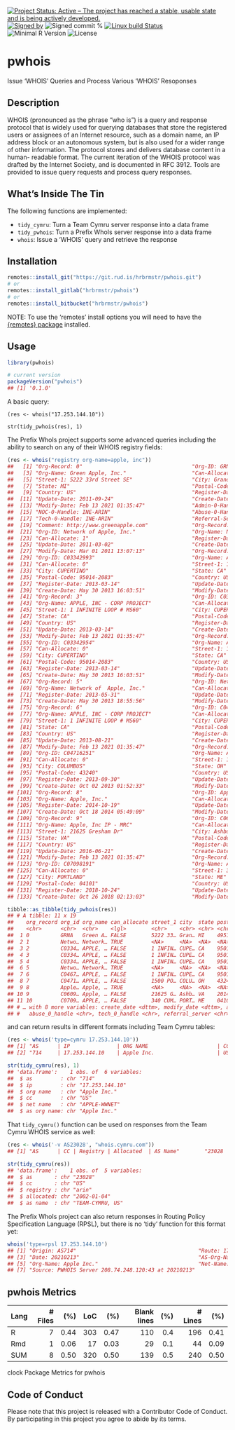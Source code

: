 
[![Project Status: Active – The project has reached a stable, usable
state and is being actively
developed.](https://www.repostatus.org/badges/latest/active.svg)](https://www.repostatus.org/#active)
[![Signed
by](https://img.shields.io/badge/Keybase-Verified-brightgreen.svg)](https://keybase.io/hrbrmstr)
![Signed commit
%](https://img.shields.io/badge/Signed_Commits-100%25-lightgrey.svg)
[![Linux build
Status](https://travis-ci.org/hrbrmstr/pwhois.svg?branch=master)](https://travis-ci.org/hrbrmstr/pwhois)  
![Minimal R
Version](https://img.shields.io/badge/R%3E%3D-3.5.0-blue.svg)
![License](https://img.shields.io/badge/License-MIT-blue.svg)

# pwhois

Issue ‘WHOIS’ Queries and Process Various ‘WHOIS’ Resoponses

## Description

WHOIS (pronounced as the phrase “who is”) is a query and response
protocol that is widely used for querying databases that store the
registered users or assignees of an Internet resource, such as a domain
name, an IP address block or an autonomous system, but is also used for
a wider range of other information. The protocol stores and delivers
database content in a human- readable format. The current iteration of
the WHOIS protocol was drafted by the Internet Society, and is
documented in RFC 3912. Tools are provided to issue query requests and
process query responses.

## What’s Inside The Tin

The following functions are implemented:

-   `tidy_cymru`: Turn a Team Cymru server response into a data frame
-   `tidy_pwhois`: Turn a Prefix WhoIs server response into a data frame
-   `whois`: Issue a ‘WHOIS’ query and retrieve the response

## Installation

``` r
remotes::install_git("https://git.rud.is/hrbrmstr/pwhois.git")
# or
remotes::install_gitlab("hrbrmstr/pwhois")
# or
remotes::install_bitbucket("hrbrmstr/pwhois")
```

NOTE: To use the ‘remotes’ install options you will need to have the
[{remotes} package](https://github.com/r-lib/remotes) installed.

## Usage

``` r
library(pwhois)

# current version
packageVersion("pwhois")
## [1] '0.1.0'
```

A basic query:

``` {ex-01}
(res <- whois("17.253.144.10"))

str(tidy_pwhois(res), 1)
```

The Prefix WhoIs project supports some advanced queries including the
ability to search on any of their WHOIS registry fields:

``` r
(res <- whois("registry org-name=apple, inc"))
##   [1] "Org-Record: 0"                                   "Org-ID: GRNA"                                   
##   [3] "Org-Name: Green Apple, Inc."                     "Can-Allocate: 0"                                
##   [5] "Street-1: 5222 33rd Street SE"                   "City: Grand Rapids"                             
##   [7] "State: MI"                                       "Postal-Code: 49512-2070"                        
##   [9] "Country: US"                                     "Register-Date: 1997-12-19"                      
##  [11] "Update-Date: 2011-09-24"                         "Create-Date: Nov 23 2005 02:48:10"              
##  [13] "Modify-Date: Feb 13 2021 01:35:47"               "Admin-0-Handle: INE-ARIN"                       
##  [15] "NOC-0-Handle: INE-ARIN"                          "Abuse-0-Handle: INE-ARIN"                       
##  [17] "Tech-0-Handle: INE-ARIN"                         "Referral-Server: rwhois://rwhois.iserv.net:4321"
##  [19] "Comment: http://www.greenapple.com"              "Org-Record: 1"                                  
##  [21] "Org-ID: Network of Apple, Inc."                  "Org-Name: Network of Apple, Inc."               
##  [23] "Can-Allocate: 1"                                 "Register-Date: 2011-03-02"                      
##  [25] "Update-Date: 2011-03-02"                         "Create-Date: Mar 01 2011 13:07:13"              
##  [27] "Modify-Date: Mar 01 2011 13:07:13"               "Org-Record: 2"                                  
##  [29] "Org-ID: C03342993"                               "Org-Name: APPLE, INC - CORP PROJECT"            
##  [31] "Can-Allocate: 0"                                 "Street-1: 1 INFINITE LOOP # MS60"               
##  [33] "City: CUPERTINO"                                 "State: CA"                                      
##  [35] "Postal-Code: 95014-2083"                         "Country: US"                                    
##  [37] "Register-Date: 2013-03-14"                       "Update-Date: 2013-03-14"                        
##  [39] "Create-Date: May 30 2013 16:03:51"               "Modify-Date: Feb 13 2021 01:35:47"              
##  [41] "Org-Record: 3"                                   "Org-ID: C03342938"                              
##  [43] "Org-Name: APPLE, INC - CORP PROJECT"             "Can-Allocate: 0"                                
##  [45] "Street-1: 1 INFINITE LOOP # MS60"                "City: CUPERTINO"                                
##  [47] "State: CA"                                       "Postal-Code: 95014-2083"                        
##  [49] "Country: US"                                     "Register-Date: 2013-03-14"                      
##  [51] "Update-Date: 2013-03-14"                         "Create-Date: May 30 2013 16:03:51"              
##  [53] "Modify-Date: Feb 13 2021 01:35:47"               "Org-Record: 4"                                  
##  [55] "Org-ID: C03342954"                               "Org-Name: APPLE, INC - CORP PROJECT"            
##  [57] "Can-Allocate: 0"                                 "Street-1: 1 INFINITE LOOP # MS60"               
##  [59] "City: CUPERTINO"                                 "State: CA"                                      
##  [61] "Postal-Code: 95014-2083"                         "Country: US"                                    
##  [63] "Register-Date: 2013-03-14"                       "Update-Date: 2013-03-14"                        
##  [65] "Create-Date: May 30 2013 16:03:51"               "Modify-Date: Feb 13 2021 01:35:47"              
##  [67] "Org-Record: 5"                                   "Org-ID: Network of  Apple, Inc."                
##  [69] "Org-Name: Network of  Apple, Inc."               "Can-Allocate: 1"                                
##  [71] "Register-Date: 2013-05-31"                       "Update-Date: 2013-05-31"                        
##  [73] "Create-Date: May 30 2013 18:55:56"               "Modify-Date: May 30 2013 18:55:56"              
##  [75] "Org-Record: 6"                                   "Org-ID: C04676970"                              
##  [77] "Org-Name: APPLE, INC - CORP PROJECT"             "Can-Allocate: 0"                                
##  [79] "Street-1: 1 INFINITE LOOP # MS60"                "City: CUPERTINO"                                
##  [81] "State: CA"                                       "Postal-Code: 95014-2083"                        
##  [83] "Country: US"                                     "Register-Date: 2013-08-21"                      
##  [85] "Update-Date: 2013-08-21"                         "Create-Date: Aug 23 2013 02:32:19"              
##  [87] "Modify-Date: Feb 13 2021 01:35:47"               "Org-Record: 7"                                  
##  [89] "Org-ID: C04716251"                               "Org-Name: APPLE, INC - RETAIL PROJECT"          
##  [91] "Can-Allocate: 0"                                 "Street-1: 1500 POLARIS PKWY"                    
##  [93] "City: COLUMBUS"                                  "State: OH"                                      
##  [95] "Postal-Code: 43240"                              "Country: US"                                    
##  [97] "Register-Date: 2013-09-30"                       "Update-Date: 2013-09-30"                        
##  [99] "Create-Date: Oct 02 2013 01:52:33"               "Modify-Date: Mar 23 2015 08:01:17"              
## [101] "Org-Record: 8"                                   "Org-ID: Apple, Inc."                            
## [103] "Org-Name: Apple, Inc."                           "Can-Allocate: 1"                                
## [105] "Register-Date: 2014-10-19"                       "Update-Date: 2014-10-19"                        
## [107] "Create-Date: Oct 18 2014 05:49:09"               "Modify-Date: Oct 18 2014 05:49:09"              
## [109] "Org-Record: 9"                                   "Org-ID: C06092907"                              
## [111] "Org-Name: Apple, Inc IP - MRC"                   "Can-Allocate: 0"                                
## [113] "Street-1: 21625 Gresham Dr"                      "City: Ashburn"                                  
## [115] "State: VA"                                       "Postal-Code: 20147"                             
## [117] "Country: US"                                     "Register-Date: 2016-04-14"                      
## [119] "Update-Date: 2016-06-21"                         "Create-Date: Dec 13 2016 10:45:20"              
## [121] "Modify-Date: Feb 13 2021 01:35:47"               "Org-Record: 10"                                 
## [123] "Org-ID: C07098191"                               "Org-Name: APPLE, INC.-COLOCATION - APPLE, INC." 
## [125] "Can-Allocate: 0"                                 "Street-1: 340 CUMBERLAND AVE"                   
## [127] "City: PORTLAND"                                  "State: ME"                                      
## [129] "Postal-Code: 04101"                              "Country: US"                                    
## [131] "Register-Date: 2018-10-24"                       "Update-Date: 2018-10-24"                        
## [133] "Create-Date: Oct 26 2018 02:13:03"               "Modify-Date: Feb 13 2021 01:35:47"

tibble::as_tibble(tidy_pwhois(res))
## # A tibble: 11 x 19
##    org_record org_id org_name can_allocate street_1 city  state postal_code country register_date update_date
##    <chr>      <chr>  <chr>    <lgl>        <chr>    <chr> <chr> <chr>       <chr>   <chr>         <chr>      
##  1 0          GRNA   Green A… FALSE        5222 33… Gran… MI    49512-2070  US      1997-12-19    2011-09-24 
##  2 1          Netwo… Network… TRUE         <NA>     <NA>  <NA>  <NA>        <NA>    2011-03-02    2011-03-02 
##  3 2          C0334… APPLE, … FALSE        1 INFIN… CUPE… CA    95014-2083  US      2013-03-14    2013-03-14 
##  4 3          C0334… APPLE, … FALSE        1 INFIN… CUPE… CA    95014-2083  US      2013-03-14    2013-03-14 
##  5 4          C0334… APPLE, … FALSE        1 INFIN… CUPE… CA    95014-2083  US      2013-03-14    2013-03-14 
##  6 5          Netwo… Network… TRUE         <NA>     <NA>  <NA>  <NA>        <NA>    2013-05-31    2013-05-31 
##  7 6          C0467… APPLE, … FALSE        1 INFIN… CUPE… CA    95014-2083  US      2013-08-21    2013-08-21 
##  8 7          C0471… APPLE, … FALSE        1500 PO… COLU… OH    43240       US      2013-09-30    2013-09-30 
##  9 8          Apple… Apple, … TRUE         <NA>     <NA>  <NA>  <NA>        <NA>    2014-10-19    2014-10-19 
## 10 9          C0609… Apple, … FALSE        21625 G… Ashb… VA    20147       US      2016-04-14    2016-06-21 
## 11 10         C0709… APPLE, … FALSE        340 CUM… PORT… ME    04101       US      2018-10-24    2018-10-24 
## # … with 8 more variables: create_date <dttm>, modify_date <dttm>, admin_0_handle <chr>, noc_0_handle <chr>,
## #   abuse_0_handle <chr>, tech_0_handle <chr>, referral_server <chr>, comment <chr>
```

and can return results in different formats including Team Cymru tables:

``` r
(res <- whois('type=cymru 17.253.144.10'))
## [1] "AS      | IP               | ORG NAME                      | CC | NET NAME                         | AS ORG NAME"
## [2] "714     | 17.253.144.10    | Apple Inc.                    | US | APPLE-WWNET                      | Apple Inc."

str(tidy_cymru(res), 1)
## 'data.frame':    1 obs. of  6 variables:
##  $ as         : chr "714"
##  $ ip         : chr "17.253.144.10"
##  $ org name   : chr "Apple Inc."
##  $ cc         : chr "US"
##  $ net name   : chr "APPLE-WWNET"
##  $ as org name: chr "Apple Inc."
```

That `tidy_cymru()` function can be used on responses from the Team
Cymru WHOIS service as well:

``` r
(res <- whois('-v AS23028', "whois.cymru.com"))
## [1] "AS      | CC | Registry | Allocated  | AS Name"        "23028   | US | arin     | 2002-01-04 | TEAM-CYMRU, US"

str(tidy_cymru(res))
## 'data.frame':    1 obs. of  5 variables:
##  $ as       : chr "23028"
##  $ cc       : chr "US"
##  $ registry : chr "arin"
##  $ allocated: chr "2002-01-04"
##  $ as name  : chr "TEAM-CYMRU, US"
```

The Prefix WhoIs project can also return responses in Routing Policy
Specification Language (RPSL), but there is no ‘tidy’ function for this
format yet:

``` r
whois('type=rpsl 17.253.144.10') 
## [1] "Origin: AS714"                                       "Route: 17.253.144.0/21"                             
## [3] "Date: 20210213"                                      "AS-Org-Name: Apple Inc."                            
## [5] "Org-Name: Apple Inc."                                "Net-Name: APPLE-WWNET"                              
## [7] "Source: PWHOIS Server 208.74.248.120:43 at 20210213"
```

## pwhois Metrics

| Lang | \# Files |  (%) | LoC |  (%) | Blank lines | (%) | \# Lines |  (%) |
|:-----|---------:|-----:|----:|-----:|------------:|----:|---------:|-----:|
| R    |        7 | 0.44 | 303 | 0.47 |         110 | 0.4 |      196 | 0.41 |
| Rmd  |        1 | 0.06 |  17 | 0.03 |          29 | 0.1 |       44 | 0.09 |
| SUM  |        8 | 0.50 | 320 | 0.50 |         139 | 0.5 |      240 | 0.50 |

clock Package Metrics for pwhois

## Code of Conduct

Please note that this project is released with a Contributor Code of
Conduct. By participating in this project you agree to abide by its
terms.
